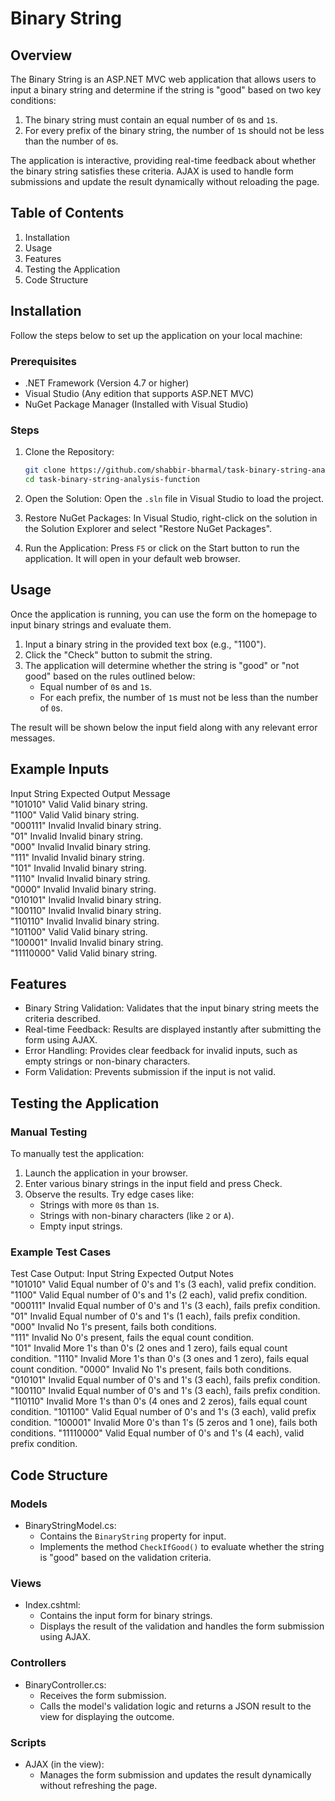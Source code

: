 # Binary String

## Overview

The Binary String is an ASP.NET MVC web application that allows users to input a binary string and determine if the string is "good" based on two key conditions:
1. The binary string must contain an equal number of `0`s and `1`s.
2. For every prefix of the binary string, the number of `1`s should not be less than the number of `0`s.

The application is interactive, providing real-time feedback about whether the binary string satisfies these criteria. AJAX is used to handle form submissions and update the result dynamically without reloading the page.

## Table of Contents
1. Installation
2. Usage
3. Features
4. Testing the Application
5. Code Structure

## Installation

Follow the steps below to set up the application on your local machine:

### Prerequisites
- .NET Framework (Version 4.7 or higher)
- Visual Studio (Any edition that supports ASP.NET MVC)
- NuGet Package Manager (Installed with Visual Studio)

### Steps

1. Clone the Repository:
   ```bash
   git clone https://github.com/shabbir-bharmal/task-binary-string-analysis-function.git
   cd task-binary-string-analysis-function

2. Open the Solution:
   Open the `.sln` file in Visual Studio to load the project.

3. Restore NuGet Packages:
   In Visual Studio, right-click on the solution in the Solution Explorer and select "Restore NuGet Packages".

4. Run the Application:
   Press `F5` or click on the Start button to run the application. It will open in your default web browser.

## Usage

Once the application is running, you can use the form on the homepage to input binary strings and evaluate them.

1. Input a binary string in the provided text box (e.g., "1100").
2. Click the "Check" button to submit the string.
3. The application will determine whether the string is "good" or "not good" based on the rules outlined below:
   - Equal number of `0`s and `1`s.
   - For each prefix, the number of `1`s must not be less than the number of `0`s.

The result will be shown below the input field along with any relevant error messages.


## Example Inputs

 Input String   Expected Output   Message                     
 "101010"       Valid             Valid binary string.         
 "1100"         Valid             Valid binary string.         
 "000111"       Invalid           Invalid binary string.       
 "01"           Invalid           Invalid binary string.       
 "000"          Invalid           Invalid binary string.       
 "111"          Invalid           Invalid binary string.       
 "101"          Invalid           Invalid binary string.       
 "1110"         Invalid           Invalid binary string.       
 "0000"         Invalid           Invalid binary string.       
 "010101"       Invalid           Invalid binary string.       
 "100110"       Invalid           Invalid binary string.       
 "110110"       Invalid           Invalid binary string.       
 "101100"       Valid             Valid binary string.         
 "100001"       Invalid           Invalid binary string.       
 "11110000"     Valid             Valid binary string. 


## Features

- Binary String Validation: Validates that the input binary string meets the criteria described.
- Real-time Feedback: Results are displayed instantly after submitting the form using AJAX.
- Error Handling: Provides clear feedback for invalid inputs, such as empty strings or non-binary characters.
- Form Validation: Prevents submission if the input is not valid.


## Testing the Application

### Manual Testing

To manually test the application:

1. Launch the application in your browser.
2. Enter various binary strings in the input field and press Check.
3. Observe the results. Try edge cases like:
   - Strings with more `0`s than `1`s.
   - Strings with non-binary characters (like `2` or `A`).
   - Empty input strings.

### Example Test Cases

Test Case Output:
 Input String   Expected Output  Notes                                                   
 "101010"       Valid            Equal number of 0's and 1's (3 each), valid prefix condition.  
 "1100"         Valid            Equal number of 0's and 1's (2 each), valid prefix condition.  
 "000111"       Invalid          Equal number of 0's and 1's (3 each), fails prefix condition. 
 "01"           Invalid          Equal number of 0's and 1's (1 each), fails prefix condition. 
 "000"          Invalid          No 1's present, fails both conditions.                  
 "111"          Invalid          No 0's present, fails the equal count condition.        
 "101"          Invalid          More 1's than 0's (2 ones and 1 zero), fails equal count condition. 
 "1110"         Invalid          More 1's than 0's (3 ones and 1 zero), fails equal count condition. 
 "0000"         Invalid          No 1's present, fails both conditions.                  
 "010101"       Invalid          Equal number of 0's and 1's (3 each), fails prefix condition. 
 "100110"       Invalid          Equal number of 0's and 1's (3 each), fails prefix condition. 
 "110110"       Invalid          More 1's than 0's (4 ones and 2 zeros), fails equal count condition. 
 "101100"       Valid            Equal number of 0's and 1's (3 each), valid prefix condition. 
 "100001"       Invalid          More 0's than 1's (5 zeros and 1 one), fails both conditions. 
 "11110000"     Valid            Equal number of 0's and 1's (4 each), valid prefix condition.  

## Code Structure

### Models

- BinaryStringModel.cs:
   - Contains the `BinaryString` property for input.
   - Implements the method `CheckIfGood()` to evaluate whether the string is "good" based on the validation criteria.
   
### Views

- Index.cshtml:
   - Contains the input form for binary strings.
   - Displays the result of the validation and handles the form submission using AJAX.

### Controllers

- BinaryController.cs:
   - Receives the form submission.
   - Calls the model's validation logic and returns a JSON result to the view for displaying the outcome.

### Scripts

- AJAX (in the view):
   - Manages the form submission and updates the result dynamically without refreshing the page.